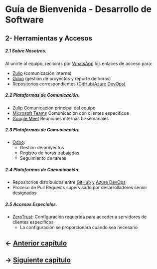 
# **Guía de Bienvenida - Desarrollo de Software**
## **2- Herramientas y Accesos**

##### **2.1 Sobre Nosotros.**
Al unirte al equipo, recibirás por [WhatsApp](https://www.whatsapp.com/) los enlaces de acceso para:

* [Zulip](https://zulip.com/) (comunicación interna)
* [Odoo](https://www.odoo.com/) (gestión de proyectos y reporte de horas)
* Repositorios correspondientes [(GitHub/](https://github.com/)[Azure DevOps)](https://azure.microsoft.com/es-es/products/devops/) 
   
##### **2.2 Plataformas de Comunicación.**
* [Zulip](https://zulip.com/) Comunicación principal del equipo
* [Microsoft Teams](https://www.microsoft.com/es-es/microsoft-teams/group-chat-software) Comunicación con clientes específicos
* [Google Meet](https://meet.google.com/) Reuniones internas bi-semanales

##### **2.3 Plataformas de Comunicación.**
* [Odoo](https://www.odoo.com/):
    *   Gestión de proyectos
    *   Registro de horas trabajadas
    *  Seguimiento de tareas


##### **2.4 Plataformas de Comunicación.**
* Repositorios distribuidos entre [GitHub](https://github.com/) y [Azure DevOps](https://azure.microsoft.com/es-es/products/devops/)
* Proceso de Pull Requests supervisado por desarrolladores senior designados


##### **2.5 Accesos Especiales.**
* [ZeroTrust](https://www.zscaler.com/products/zscaler-private-access): Configuración requerida para acceder a servidores de clientes específicos
    * La configuración se proporcionará cuando sea necesario



## ← [Anterior capítulo](../Welcome_&_Overview/WI.md) 


## → [Siguiente capítulo](../Tech_Stack/WI.md)

